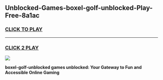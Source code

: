 
## Unblocked-Games-boxel-golf-unblocked-Play-Free-8a1ac
<h3>
<a href="https://premium76.site?title=boxel-golf-unblocked&ref=20M">CLICK TO PLAY</a></h3>
<hr>

<h3>
<a href="https://premium76.site?title=boxel-golf-unblocked&ref=20M">CLICK 2 PLAY</a>
  
</h3>

<a href="https://premium76.site?title=boxel-golf-unblocked&ref=19M"><img src="https://clearcache.store/games.png"></a>


**boxel-golf-unblocked games unblocked: Your Gateway to Fun and Accessible Online Gaming**
